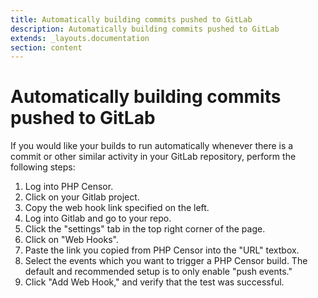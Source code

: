 ```yaml
---
title: Automatically building commits pushed to GitLab
description: Automatically building commits pushed to GitLab
extends: _layouts.documentation
section: content
---
```


Automatically building commits pushed to GitLab
===============================================

If you would like your builds to run automatically whenever there is a commit or other similar activity in your 
GitLab repository, perform the following steps:

1. Log into PHP Censor.
2. Click on your Gitlab project.
3. Copy the web hook link specified on the left.
4. Log into Gitlab and go to your repo.
5. Click the "settings" tab in the top right corner of the page.
6. Click on "Web Hooks".
7. Paste the link you copied from PHP Censor into the "URL" textbox.
8. Select the events which you want to trigger a PHP Censor build. The default and recommended setup is to only enable 
"push events."
9. Click "Add Web Hook," and verify that the test was successful.

